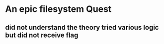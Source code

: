 # An epic filesystem Quest
## did not understand the theory tried various logic but did not receive flag
